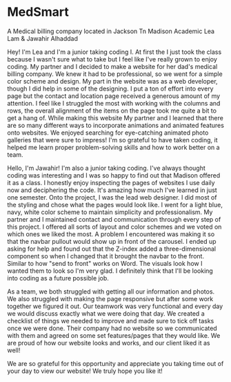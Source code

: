 # <h1>MedSmart</h1>
A Medical billing company located in Jackson Tn
Madison Academic
Lea Lam & Jawahir Alhaddad

   Hey! I'm Lea and I'm a junior taking coding I. At first the I just took the class because I wasn't sure what to take but I feel like I've really grown to enjoy coding. My partner and I decided to make a website for her dad's medical billing company. We knew it had to be professional, so we went for a simple color scheme and design. My part in the website was as a web developer, though I did help in some of the designing. I put a ton of effort into every page but the contact and location page received a generous amount of my attention. I feel like I struggled the most with working with the columns and rows, the overall alignment of the items on the page took me quite a bit to get a hang of. While making this website My partner and I learned that there are so many different ways to incorporate animations and animated features onto websites. We enjoyed searching for eye-catching animated photo galleries that were sure to impress! I'm so grateful to have taken coding, it helped me learn proper problem-solving skills and how to work better on a team.
   
   Hello, I'm Jawahir! I'm also a junior taking coding. I've always thought coding was interesting and I was so happy to find out that Madison offered it as a class. I honestly enjoy inspecting the pages of websites I use daily now and deciphering the code. It's amazing how much I've learned in just one semester. Onto the project, I was the lead web designer. I did most of the styling and chose what the pages would look like. I went for a light blue, navy, white color scheme to maintain simplicity and professionalism. My partner and I maintained contact and communication through every step of this project. I offered all sorts of layout and color schemes and we voted on which ones we liked the most. A problem I encountered was making it so that the navbar pullout would show up in front of the carousel. I ended up asking for help and found out that the Z-index added a three-dimensional component so when I changed that it brought the navbar to the front. Similar to how "send to front" works on Word. The visuals look how I wanted them to look so I'm very glad. I definitely think that I'll be looking into coding as a future possible job.
   
   As a team, we both struggled with getting all our information and photos. We also struggled with making the page responsive but after some work together we figured it out. Our teamwork was very functional and every day we would discuss exactly what we were doing that day. We created a checklist of things we needed to improve and made sure to tick off tasks once we were done. Their company had no website so we communicated with them and agreed on some set features/pages that they would like. We are proud of how our website looks and works, and our client liked it as well! 
   
   We are so grateful for this opportunity and appreciate you taking time out of your day to view our website! We truly hope you like it!
